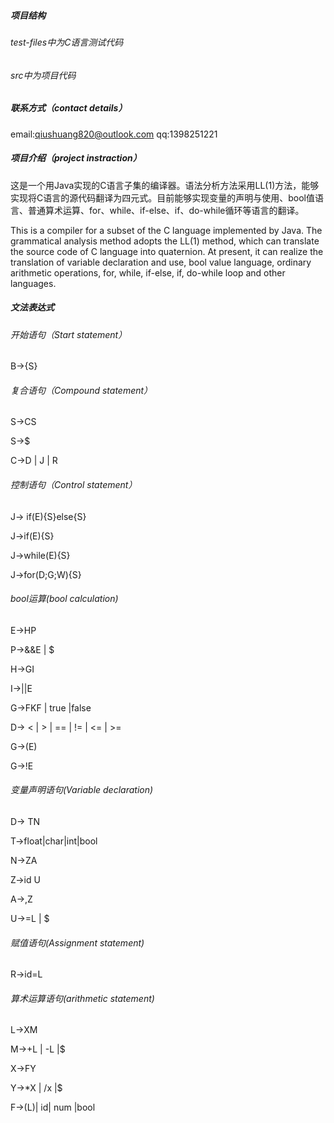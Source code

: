 ##### 项目结构
###### test-files中为C语言测试代码
###### src中为项目代码
##### 联系方式（contact details）

email:qiushuang820@outlook.com qq:1398251221

##### 项目介绍（project instraction）

这是一个用Java实现的C语言子集的编译器。语法分析方法采用LL(1)方法，能够实现将C语言的源代码翻译为四元式。目前能够实现变量的声明与使用、bool值语言、普通算术运算、for、while、if-else、if、do-while循环等语言的翻译。

This is a compiler for a subset of the C language implemented by Java. The grammatical analysis method adopts the LL(1) method, which can translate the source code of C language into quaternion. At present, it can realize the translation of variable declaration and use, bool value language, ordinary arithmetic operations, for, while, if-else, if, do-while loop and other languages.

##### 文法表达式

###### 开始语句（Start statement）

B->{S}

###### 复合语句（Compound statement）

S->CS

S->$

C->D | J | R

###### 控制语句（Control statement）

J-> if(E){S}else{S}

J->if(E){S}

J->while(E){S}

J->for(D;G;W){S}

###### bool运算(bool calculation)

E->HP

P->&&E | $

H->GI

I->||E

G->FKF | true |false

D-> < | > | == | != | <= | >=

G->(E)

G->!E

###### 变量声明语句(Variable declaration)

D-> TN

T->float|char|int|bool

N->ZA

Z->id U

A->,Z

U->=L | $

###### 赋值语句(Assignment statement)

R->id=L

###### 算术运算语句(arithmetic statement)

L->XM

M->+L | -L |$

X->FY

Y->*X | /x |$

F->(L)| id| num |bool 
